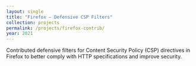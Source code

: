 ```yaml
---
layout: single
title: "Firefox — Defensive CSP Filters"
collection: projects
permalink: /projects/firefox-contrib/
year: 2021
---
```


Contributed defensive filters for Content Security Policy (CSP) directives in Firefox to better comply with HTTP specifications and improve security.
